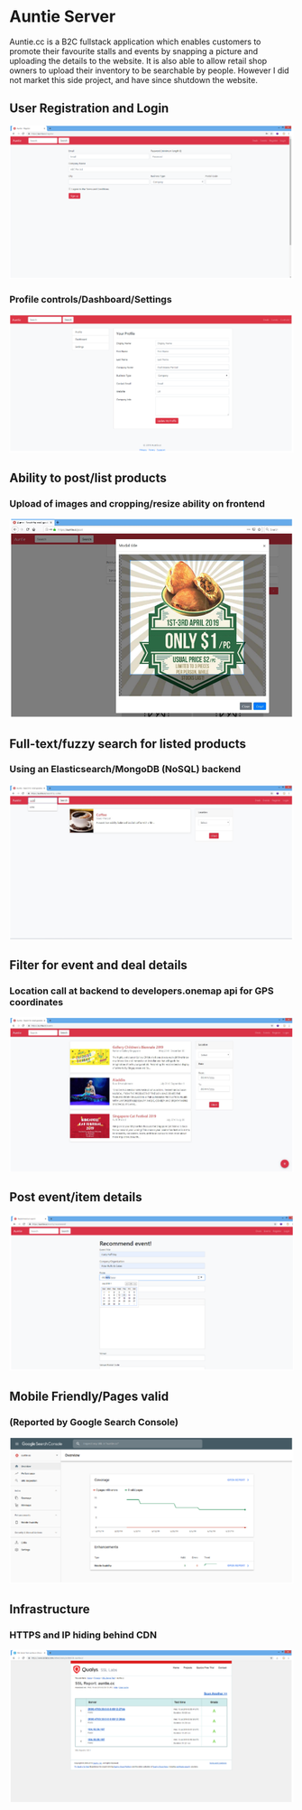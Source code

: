 # Auntie Server

Auntie.cc is a B2C fullstack application which enables customers to promote their favourite stalls and events by snapping a picture and uploading the details to the website. It is also able to allow retail shop owners to upload their inventory to be searchable by people.
However I did not market this side project, and have since shutdown the website.

## User Registration and Login
![Image](/images/userregistration.png)

### Profile controls/Dashboard/Settings
![Image](/images/profile.png)

## Ability to post/list products
### Upload of images and cropping/resize ability on frontend
![Image](/images/uploadresize.png)

## Full-text/fuzzy search for listed products
### Using an Elasticsearch/MongoDB (NoSQL) backend
![Image](/images/fuzzysearch.png)

## Filter for event and deal details
### Location call at backend to developers.onemap api for GPS coordinates
![Image](/images/events.png)

## Post event/item details
![Image](/images/recommendevents.png)

## Mobile Friendly/Pages valid 
### (Reported by Google Search Console)
![Image](/images/mobilefriendly.png)

## Infrastructure
### HTTPS and IP hiding behind CDN
![Image](/images/iphiding.png)
